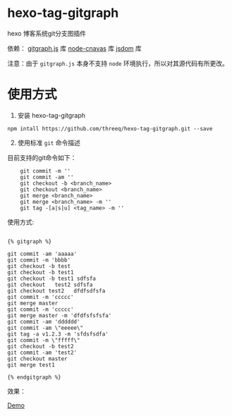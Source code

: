 # hexo-tag-gitgraph

hexo 博客系统git分支图插件

依赖：
    [gitgraph.js](https://github.com/nicoespeon/gitgraph.js) 库
    [node-cnavas](https://github.com/Automattic/node-canvas) 库
    [jsdom](https://github.com/tmpvar/jsdom) 库

注意：由于 `gitgraph.js` 本身不支持 `node` 环境执行，所以对其源代码有所更改。

# 使用方式

1. 安装 hexo-tag-gitgraph

```
npm intall https://github.com/threeq/hexo-tag-gitgraph.git --save
```

2. 使用标准 `git` 命令描述

目前支持的git命令如下：

        git commit -m ''
        git commit -am ''
        git checkout -b <branch_name>
        git checkout <branch_name>
        git merge <branch_name>
        git merge <branch_name> -m ''
        git tag -[a|s|u] <tag_name> -m ''

使用方式:

```

{% gitgraph %}

git commit -am 'aaaaa'
git commit -m 'bbbb'
git checkout -b test
git checkout -b test1  
git checkout -b test1 sdfsfa
git checkout   test2 sdfsfa
git checkout test2   dfdfsdfsfa
git commit -m 'ccccc'
git merge master
git commit -m 'ccccc'
git merge master -m 'dfdfsfsfsfa'
git commit -am 'dddddd'
git commit -am \"eeeee\"
git tag -a v1.2.3 -m 'sfdsfsdfa'
git commit -m \"fffff\"
git checkout -b test2  
git commit -am 'test2'
git checkout master
git merge test1

{% endgitgraph %}

```

效果：

[Demo](http://blog.threeq.me/2016/12/13/hexo/hexo-tag-gitgraph/)
